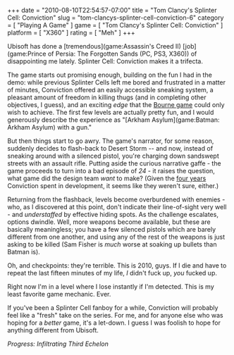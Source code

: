 +++
date = "2010-08-10T22:54:57-07:00"
title = "Tom Clancy's Splinter Cell: Conviction"
slug = "tom-clancys-splinter-cell-conviction-6"
category = [ "Playing A Game" ]
game = [ "Tom Clancy's Splinter Cell: Conviction" ]
platform = [ "X360" ]
rating = [ "Meh" ]
+++

Ubisoft has done a [tremendous](game:Assassin's Creed II) [job](game:Prince of Persia: The Forgotten Sands (PC, PS3, X360)) of disappointing me lately.  Splinter Cell: Conviction makes it a trifecta.

The game starts out promising enough, building on the fun I had in the demo: while previous Splinter Cells left me bored and frustrated in a matter of minutes, Conviction offered an easily accessible sneaking system, a pleasant amount of freedom in killing thugs (and in completing other objectives, I guess), and an exciting <i>edge</i> that the <a href="http://www.metacritic.com/games/platforms/xbox360/robertludlumsthebourneconspiracy">Bourne game</a> could only wish to achieve.  The first few levels are actually pretty fun, and I would generously describe the experience as "[Arkham Asylum](game:Batman: Arkham Asylum) with a gun."

But then things start to go awry.  The game's narrator, for some reason, suddenly decides to flash-back to Desert Storm -- and now, instead of sneaking around with a silenced pistol, you're charging down sandswept streets with an assault rifle.  Putting aside the curious narrative gaffe - the game proceeds to turn into a bad episode of <i>24</i> - it raises the question, what game did the design team <i>want</i> to make?  (Given the <a href="http://en.wikipedia.org/wiki/Splinter_Cell:_Conviction#Development">four years</a> Conviction spent in development, it seems like they weren't sure, either.)

Returning from the flashback, levels become overburdened with enemies - who, as I discovered at this point, don't indicate their line-of-sight very well - and <i>understaffed</i> by effective hiding spots.  As the challenge escalates, options dwindle.  Well, more weapons become available, but these are basically meaningless; you have a few silenced pistols which are barely different from one another, and using any of the rest of the weapons is just asking to be killed (Sam Fisher is <i>much</i> worse at soaking up bullets than Batman is).

Oh, and checkpoints: they're terrible.  This is 2010, guys.  If I die and have to repeat the last fifteen minutes of my life, <i>I</i> didn't fuck up, <i>you</i> fucked up.

Right now I'm in a level where I lose instantly if I'm detected.  This is my least favorite game mechanic.  Ever.

If you've been a Splinter Cell fanboy for a while, Conviction will probably feel like a "fresh" take on the series.  For me, and for anyone else who was hoping for a <i>better</i> game, it's a let-down.  I guess I was foolish to hope for anything different from Ubisoft.

<i>Progress: Infiltrating Third Echelon</i>